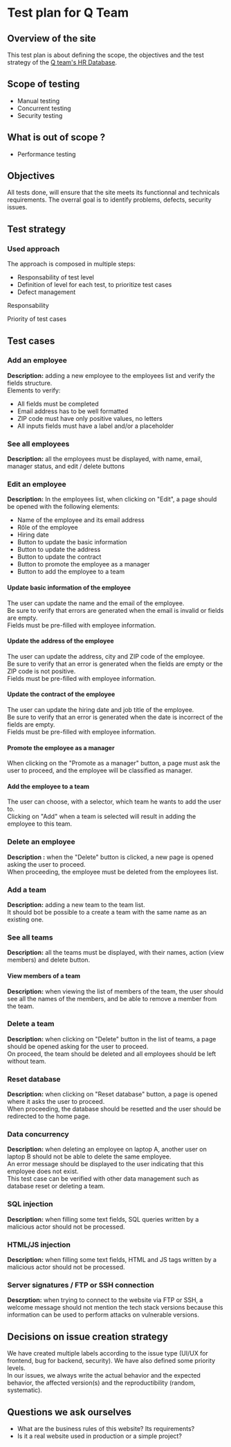 # Test plan for Q Team

## Overview of the site
This test plan is about defining the scope, the objectives and the test strategy of the [Q team's HR Database](https://q.hr.dmerej.info/).

## Scope of testing
- Manual testing
- Concurrent testing
- Security testing

## What is out of scope ?
- Performance testing

## Objectives
All tests done, will ensure that the site meets its functionnal and technicals requirements. The overral goal is to identify problems, defects, security issues.

## Test strategy
### Used approach
The approach is composed in multiple steps:
- Responsability of test level
- Definition of level for each test, to prioritize test cases
- Defect management


Responsability

Priority of test cases

## Test cases

### Add an employee
**Description:** adding a new employee to the employees list and verify the fields structure. \
Elements to verify:
- All fields must be completed
- Email address has to be well formatted
- ZIP code must have only positive values, no letters
- All inputs fields must have a label and/or a placeholder

### See all employees
**Description:** all the employees must be displayed, with name, email, manager status, and edit / delete buttons

### Edit an employee
**Description:** In the employees list, when clicking on "Edit", a page should be opened with the following elements:
- Name of the employee and its email address
- Rôle of the employee
- Hiring date
- Button to update the basic information
- Button to update the address
- Button to update the contract
- Button to promote the employee as a manager
- Button to add the employee to a team

#### Update basic information of the employee
The user can update the name and the email of the employee. \
Be sure to verify that errors are generated when the email is invalid or fields are empty. \
Fields must be pre-filled with employee information.

#### Update the address of the employee
The user can update the address, city and ZIP code of the employee. \
Be sure to verify that an error is generated when the fields are empty or the ZIP code is not positive. \
Fields must be pre-filled with employee information.

#### Update the contract of the employee
The user can update the hiring date and job title of the employee. \
Be sure to verify that an error is generated when the date is incorrect of the fields are empty. \
Fields must be pre-filled with employee information.

#### Promote the employee as a manager
When clicking on the "Promote as a manager" button, a page must ask the user to proceed, and the employee will be classified as manager.

#### Add the employee to a team
The user can choose, with a selector, which team he wants to add the user to. \
Clicking on "Add" when a team is selected will result in adding the employee to this team.

### Delete an employee
**Description :** when the "Delete" button is clicked, a new page is opened asking the user to proceed. \
When proceeding, the employee must be deleted from the employees list.

### Add a team
**Description:** adding a new team to the team list. \
It should bot be possible to a create a team with the same name as an existing one.

### See all teams
**Description:** all the teams must be displayed, with their names, action (view members) and delete button.

#### View members of a team
**Description:** when viewing the list of members of the team, the user should see all the names of the members, and be able to remove a member from the team.

### Delete a team
**Description:** when clicking on "Delete" button in the list of teams, a page should be opened asking for the user to proceed. \
On proceed, the team should be deleted and all employees should be left without team.

### Reset database
**Description:** when clicking on "Reset database" button, a page is opened where it asks the user to proceed. \
When proceeding, the database should be resetted and the user should be redirected to the home page.

### Data concurrency
**Description:** when deleting an employee on laptop A, another user on laptop B should not be able to delete the same employee. \
An error message should be displayed to the user indicating that this employee does not exist. \
This test case can be verified with other data management such as database reset or deleting a team.

### SQL injection

**Description:** when filling some text fields, SQL queries written by a malicious actor should not be processed.  

### HTML/JS injection

**Description:** when filling some text fields, HTML and JS tags written by a malicious actor should not be processed.

### Server signatures / FTP or SSH connection

**Descrption:** when trying to connect to the website via FTP or SSH, a welcome message should not mention the tech stack versions because this information can be used to perform attacks on vulnerable versions.

## Decisions on issue creation strategy

We have created multiple labels according to the issue type (UI/UX for frontend, bug for backend, security). We have also defined some priority levels.  
In our issues, we always write the actual behavior and the expected behavior, the affected version(s) and the reproductibility (random, systematic).  

## Questions we ask ourselves

- What are the business rules of this website? Its requirements?
- Is it a real website used in production or a simple project?
